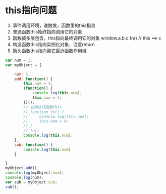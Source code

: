 # this指向问题

1. 事件调用环境，谁触发，函数里的this指谁
2. 普通函数this始终指向调用它的对象
3. 函数被多层包含，this指向最终调用它的对象 window.a.b.c.fn() // this ==> c
4. 构造函数this指向实例化对象，注意return
5. 箭头函数this指向离它最近函数作用域

``` js
var num = 1;
var myObject = {

    num: 2,
    add: function() {
        this.num = 3;
        (function() {
            console.log(this.num);
            this.num = 4;
        })();
        // 立即执行函数this
        // function fn() {
        //     console.log(this.num);
        //     this.num = 4;
        // }
        // fn()
        console.log(this.num);
    },
    sub: function() {
        console.log(this.num)
    }

}
myObject.add();
console.log(myObject.num);
console.log(num);
var sub = myObject.sub;
sub();
```
